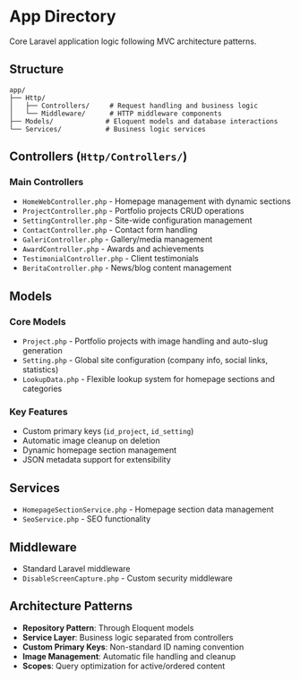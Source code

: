 # App Directory

Core Laravel application logic following MVC architecture patterns.

## Structure

```
app/
├── Http/
│   ├── Controllers/     # Request handling and business logic
│   └── Middleware/      # HTTP middleware components
├── Models/             # Eloquent models and database interactions
└── Services/           # Business logic services
```

## Controllers (`Http/Controllers/`)

### Main Controllers
- `HomeWebController.php` - Homepage management with dynamic sections
- `ProjectController.php` - Portfolio projects CRUD operations
- `SettingController.php` - Site-wide configuration management
- `ContactController.php` - Contact form handling
- `GaleriController.php` - Gallery/media management
- `AwardController.php` - Awards and achievements
- `TestimonialController.php` - Client testimonials
- `BeritaController.php` - News/blog content management

## Models

### Core Models
- `Project.php` - Portfolio projects with image handling and auto-slug generation
- `Setting.php` - Global site configuration (company info, social links, statistics)
- `LookupData.php` - Flexible lookup system for homepage sections and categories

### Key Features
- Custom primary keys (`id_project`, `id_setting`)
- Automatic image cleanup on deletion
- Dynamic homepage section management
- JSON metadata support for extensibility

## Services

- `HomepageSectionService.php` - Homepage section data management
- `SeoService.php` - SEO functionality

## Middleware

- Standard Laravel middleware
- `DisableScreenCapture.php` - Custom security middleware

## Architecture Patterns

- **Repository Pattern**: Through Eloquent models
- **Service Layer**: Business logic separated from controllers
- **Custom Primary Keys**: Non-standard ID naming convention
- **Image Management**: Automatic file handling and cleanup
- **Scopes**: Query optimization for active/ordered content
